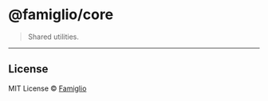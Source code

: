 # @famiglio/core

> Shared utilities.

---

## License

MIT License © [Famiglio](https://github.com/famiglio)
